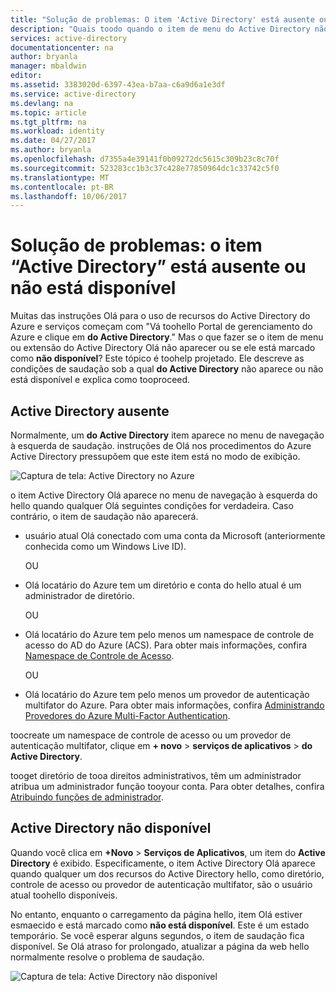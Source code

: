 ```yaml
---
title: "Solução de problemas: O item 'Active Directory' está ausente ou não disponível | Microsoft Docs"
description: "Quais toodo quando o item de menu do Active Directory não aparece no Portal de gerenciamento de saudação."
services: active-directory
documentationcenter: na
author: bryanla
manager: mbaldwin
editor: 
ms.assetid: 3383020d-6397-43ea-b7aa-c6a9d6a1e3df
ms.service: active-directory
ms.devlang: na
ms.topic: article
ms.tgt_pltfrm: na
ms.workload: identity
ms.date: 04/27/2017
ms.author: bryanla
ms.openlocfilehash: d7355a4e39141f0b09272dc5615c309b23c8c70f
ms.sourcegitcommit: 523283cc1b3c37c428e77850964dc1c33742c5f0
ms.translationtype: MT
ms.contentlocale: pt-BR
ms.lasthandoff: 10/06/2017
---
```

# <a name="troubleshooting-active-directory-item-is-missing-or-not-available"></a>Solução de problemas: o item “Active Directory” está ausente ou não está disponível
Muitas das instruções Olá para o uso de recursos do Active Directory do Azure e serviços começam com "Vá toohello Portal de gerenciamento do Azure e clique em **do Active Directory**." Mas o que fazer se o item de menu ou extensão do Active Directory Olá não aparecer ou se ele está marcado como **não disponível**? Este tópico é toohelp projetado. Ele descreve as condições de saudação sob a qual **do Active Directory** não aparece ou não está disponível e explica como tooproceed.

## <a name="active-directory-is-missing"></a>Active Directory ausente
Normalmente, um **do Active Directory** item aparece no menu de navegação à esquerda de saudação. instruções de Olá nos procedimentos do Azure Active Directory pressupõem que este item está no modo de exibição.

![Captura de tela: Active Directory no Azure](./media/active-directory-troubleshooting/typical-view.png)

o item Active Directory Olá aparece no menu de navegação à esquerda do hello quando qualquer Olá seguintes condições for verdadeira. Caso contrário, o item de saudação não aparecerá.

* usuário atual Olá conectado com uma conta da Microsoft (anteriormente conhecida como um Windows Live ID).
  
    OU
* Olá locatário do Azure tem um diretório e conta do hello atual é um administrador de diretório.
  
    OU
* Olá locatário do Azure tem pelo menos um namespace de controle de acesso do AD do Azure (ACS). Para obter mais informações, confira [Namespace de Controle de Acesso](https://msdn.microsoft.com/library/azure/gg185908.aspx).
  
    OU
* Olá locatário do Azure tem pelo menos um provedor de autenticação multifator do Azure. Para obter mais informações, confira [Administrando Provedores do Azure Multi-Factor Authentication](../multi-factor-authentication/multi-factor-authentication-get-started-cloud.md).

toocreate um namespace de controle de acesso ou um provedor de autenticação multifator, clique em **+ novo** > **serviços de aplicativos** > **do Active Directory**.

tooget diretório de tooa direitos administrativos, têm um administrador atribua um administrador função tooyour conta. Para obter detalhes, confira [Atribuindo funções de administrador](active-directory-assign-admin-roles.md).

## <a name="active-directory-is-not-available"></a>Active Directory não disponível
Quando você clica em **+Novo** > **Serviços de Aplicativos**, um item do **Active Directory** é exibido. Especificamente, o item Active Directory Olá aparece quando qualquer um dos recursos do Active Directory hello, como diretório, controle de acesso ou provedor de autenticação multifator, são o usuário atual toohello disponíveis.

No entanto, enquanto o carregamento da página hello, item Olá estiver esmaecido e está marcado como **não está disponível**. Este é um estado temporário. Se você esperar alguns segundos, o item de saudação fica disponível. Se Olá atraso for prolongado, atualizar a página da web hello normalmente resolve o problema de saudação.

![Captura de tela: Active Directory não disponível](./media/active-directory-troubleshooting/not-available.png)

